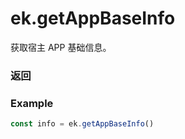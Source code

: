 # ek.getAppBaseInfo

获取宿主 APP 基础信息。

### 返回

<Results :data="results" />

### Example

```ts
const info = ek.getAppBaseInfo()
```

<script setup>
const results = [
  {
    name: 'SDKVersion',
    type: 'string',
    desc: '客户端JS基础库版本'
  },
  {
    name: 'nativeSDKVersion',
    type: 'string',
    desc: '原生客户端基础库版本'
  },
  {
    name: 'version',
    type: 'string',
    desc: '宿主版本号'
  },
  {
    name: 'language',
    type: 'string',
    desc: '系统语言'
  },
  {
    name: 'theme',
    type: 'string',
    desc: '系统当前主题',
    types: [
      { type: "light", desc:"浅色主题" },
      { type: "dark", desc:"深色主题" },
    ]
  },
]
</script>
